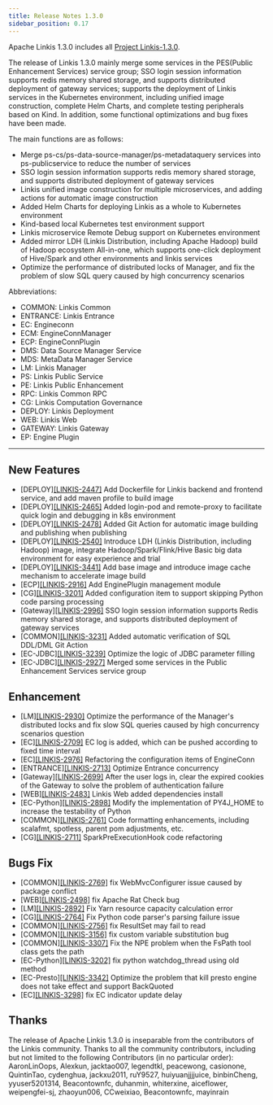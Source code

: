 ```yaml
---
title: Release Notes 1.3.0
sidebar_position: 0.17
---
```


Apache Linkis 1.3.0 includes all [Project Linkis-1.3.0](https://github.com/apache/linkis/projects/14).

The release of Linkis 1.3.0 mainly merge some services in the PES(Public Enhancement Services) service group; 
SSO login session information supports redis memory shared storage, and supports distributed deployment of gateway services;
supports the deployment of Linkis services in the Kubernetes environment, including unified image construction, complete Helm Charts, and complete testing peripherals based on Kind. In addition, some functional optimizations and bug fixes have been made.

The main functions are as follows:
* Merge ps-cs/ps-data-source-manager/ps-metadataquery services into ps-publicservice to reduce the number of services
* SSO login session information supports redis memory shared storage, and supports distributed deployment of gateway services
* Linkis unified image construction for multiple microservices, and adding actions for automatic image construction
* Added Helm Charts for deploying Linkis as a whole to Kubernetes environment
* Kind-based local Kubernetes test environment support
* Linkis microservice Remote Debug support on Kubernetes environment
* Added mirror LDH (Linkis Distribution, including Apache Hadoop) build of Hadoop ecosystem All-in-one, which supports one-click deployment of Hive/Spark and other environments and linkis services
* Optimize the performance of distributed locks of Manager, and fix the problem of slow SQL query caused by high concurrency scenarios

Abbreviations:
- COMMON: Linkis Common
- ENTRANCE: Linkis Entrance
- EC: Engineconn
- ECM: EngineConnManager
- ECP: EngineConnPlugin
- DMS: Data Source Manager Service
- MDS: MetaData Manager Service
- LM: Linkis Manager
- PS: Linkis Public Service
- PE: Linkis Public Enhancement
- RPC: Linkis Common RPC
- CG: Linkis Computation Governance
- DEPLOY: Linkis Deployment
- WEB: Linkis Web
- GATEWAY: Linkis Gateway
- EP: Engine Plugin

---
## New Features
+ \[DEPLOY][[LINKIS-2447]](https://github.com/apache/linkis/pull/2447) Add Dockerfile for Linkis backend and frontend service, and add maven profile to build image
+ \[DEPLOY][[LINKIS-2465]](https://github.com/apache/linkis/pull/2465) Added login-pod and remote-proxy to facilitate quick login and debugging in k8s environment
+ \[DEPLOY][[LINKIS-2478]](https://github.com/apache/linkis/pull/2478) Added Git Action for automatic image building and publishing when publishing
+ \[DEPLOY][[LINKIS-2540]](https://github.com/apache/linkis/pull/2540) Introduce LDH (Linkis Distribution, including Hadoop) image, integrate Hadoop/Spark/Flink/Hive Basic big data environment for easy experience and trial
+ \[DEPLOY][[LINKIS-3441]](https://github.com/apache/linkis/pull/3441) Add base image and introduce image cache mechanism to accelerate image build
+ \[ECP][[LINKIS-2916]](https://github.com/apache/linkis/pull/2916) Add EnginePlugin management module
+ \[CG][[LINKIS-3201]](https://github.com/apache/linkis/pull/3201) Added configuration item to support skipping Python code parsing processing
+ \[Gateway][[LINKIS-2996]](https://github.com/apache/linkis/pull/2996) SSO login session information supports Redis memory shared storage, and supports distributed deployment of gateway services
+ \[COMMON][[LINKIS-3231]](https://github.com/apache/linkis/pull/3231) Added automatic verification of SQL DDL/DML Git Action
+ \[EC-JDBC][[LINKIS-3239]](https://github.com/apache/linkis/pull/3239) Optimize the logic of JDBC parameter filling
+ \[EC-JDBC][[LINKIS-2927]](https://github.com/apache/linkis/pull/2927) Merged some services in the Public Enhancement Services service group


## Enhancement
+ \[LM][[LINKIS-2930]](https://github.com/apache/linkis/pull/2930) Optimize the performance of the Manager's distributed locks and fix slow SQL queries caused by high concurrency scenarios question
+ \[EC][[LINKIS-2709]](https://github.com/apache/linkis/pull/2709) EC log is added, which can be pushed according to fixed time interval
+ \[EC][[LINKIS-2976]](https://github.com/apache/linkis/pull/2976) Refactoring the configuration items of EngineConn
+ \[ENTRANCE][[LINKIS-2713]](https://github.com/apache/linkis/pull/2713) Optimize Entrance concurrency
+ \[Gateway][[LINKIS-2699]](https://github.com/apache/linkis/pull/2699) After the user logs in, clear the expired cookies of the Gateway to solve the problem of authentication failure
+ \[WEB][[LINKIS-2483]](https://github.com/apache/linkis/pull/2483) Linkis Web added dependencies install
+ \[EC-Python][[LINKIS-2898]](https://github.com/apache/linkis/pull/2898) Modify the implementation of PY4J_HOME to increase the testability of Python
+ \[COMMON][[LINKIS-2761]](https://github.com/apache/linkis/pull/2761) Code formatting enhancements, including scalafmt, spotless, parent pom adjustments, etc.
+ \[CG][[LINKIS-2711]](https://github.com/apache/linkis/pull/2711) SparkPreExecutionHook code refactoring

## Bugs Fix
+ \[COMMON][[LINKIS-2769]](https://github.com/apache/linkis/pull/2769) fix WebMvcConfigurer issue caused by package conflict
+ \[WEB][[LINKIS-2498]](https://github.com/apache/linkis/pull/2499) fix Apache Rat Check bug
+ \[LM][[LINKIS-2892]](https://github.com/apache/linkis/pull/2892) Fix Yarn resource capacity calculation error
+ \[CG][[LINKIS-2764]](https://github.com/apache/linkis/pull/2764) Fix Python code parser's parsing failure issue
+ \[COMMON][[LINKIS-2756]](https://github.com/apache/linkis/pull/2756) fix ResultSet may fail to read
+ \[COMMON][[LINKIS-3156]](https://github.com/apache/linkis/pull/3156) fix custom variable substitution bug
+ \[COMMON][[LINKIS-3307]](https://github.com/apache/linkis/pull/3307) Fix the NPE problem when the FsPath tool class gets the path
+ \[EC-Python][[LINKIS-3202]](https://github.com/apache/linkis/pull/3156) fix python watchdog_thread using old method
+ \[EC-Presto][[LINKIS-3342]](https://github.com/apache/linkis/pull/3342) Optimize the problem that kill presto engine does not take effect and support BackQuoted
+ \[EC][[LINKIS-3298]](https://github.com/apache/linkis/pull/3298) fix EC indicator update delay

## Thanks
The release of Apache Linkis 1.3.0 is inseparable from the contributors of the Linkis community. Thanks to all the community contributors, including but not limited to the following Contributors (in no particular order):
AaronLinOops, Alexkun, jacktao007, legendtkl, peacewong, casionone, QuintinTao, cydenghua, jackxu2011, ruY9527, huiyuanjjjjuice,
binbinCheng, yyuser5201314, Beacontownfc, duhanmin, whiterxine, aiceflower, weipengfei-sj, zhaoyun006, CCweixiao, Beacontownfc, mayinrain